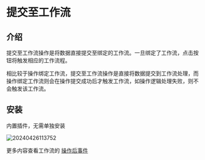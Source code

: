 # 提交至工作流

## 介绍
提交至工作流操作是将数据直接提交至绑定的工作流。一旦绑定了工作流，点击按钮将触发相应的工作流程。

相比较于操作绑定工作流，提交至工作流操作是直接将数据提交到工作流处理，而操作绑定工作流则会在操作提交成功后才触发工作流，如操作逻辑处理失败，则不会触发该工作流。

## 安装

内置插件，无需单独安装


![20240426113752](https://nocobase-docs.oss-cn-beijing.aliyuncs.com/20240426113752.png)

更多内容查看工作流的 [操作后事件](/handbook/workflow-action-trigger)
